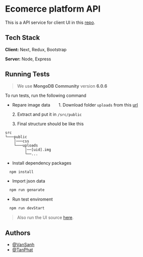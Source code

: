 
# Ecomerce platform API

This is a API service for client UI in this [repo](https://gitlab.com/kltl-ute/242k/02-fe.git).


## Tech Stack

**Client:** Next, Redux, Bootstrap

**Server:** Node, Express


## Running Tests

> We use **MongoDB Community** version **6.0.6**

To run tests, run the following command

- Repare image data
&nbsp;&nbsp;&nbsp;&nbsp;&nbsp;&nbsp;1. Download folder `uploads` from this [url](https://drive.google.com/file/d/1jZ0BfGoaYJP5RoTTrqXWErT7JmBwXdYA/view?usp=sharing)

&nbsp;&nbsp;&nbsp;&nbsp;&nbsp;&nbsp;2. Extract and put it in `/src/public`

&nbsp;&nbsp;&nbsp;&nbsp;&nbsp;&nbsp;3. Final structure should be like this
```
src
└───public
    │───css
    └───uploads
         │──[uid].img
         └──...
```


- Install dependency packages

```bash
  npm install
```

- Import json data

```bash
  npm run genarate
```

- Run test enviroment

```bash
  npm run devStart
```
> Also run the UI source [here](https://gitlab.com/kltl-ute/242k/02-fe.git).
## Authors

- [@VanSanh](https://github.com/VanSanh1810)
- [@TanPhat](https://github.com/TanPhat21242002)

